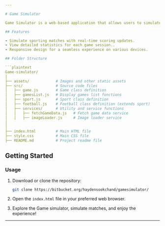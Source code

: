 ```yaml
---

# Game Simulator

Game Simulator is a web-based application that allows users to simulate sporting matches and view detailed statistics in real-time.

## Features

- Simulate sporting matches with real-time scoring updates.
- View detailed statistics for each game session..
- Responsive design for a seamless experience on various devices.

## Folder Structure

```plaintext
Game-simulator/
│
├── assets/            # Images and other static assets
├── src/               # Source code files
│   ├── game.js        # Game class definition
│   ├── gamesList.js   # Display games list functions
│   ├── sport.js       # Sport class definition
│   ├── football.js    # Football class definition (extends sport)
│   ├── services/      # Utility and service functions
│   │   ├── fetchGameData.js   # Fetch game data service
│   │   ├── imageLoader.js     # Image loader service
│  
│
├── index.html         # Main HTML file
├── style.css          # Main CSS file
├── README.md          # Project readme file
```

## Getting Started

### Usage

1. Download or clone the repository:

   ```bash
   git clone https://bitbucket.org/haydensookchand/gamesimulator/
   ```

2. Open the `index.html` file in your preferred web browser.

3. Explore the Game simulator, simulate matches, and enjoy the experience!

---
```

